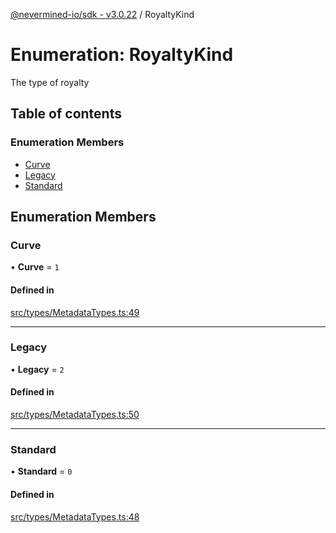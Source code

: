 [@nevermined-io/sdk - v3.0.22](../code-reference.md) / RoyaltyKind

# Enumeration: RoyaltyKind

The type of royalty

## Table of contents

### Enumeration Members

- [Curve](RoyaltyKind.md#curve)
- [Legacy](RoyaltyKind.md#legacy)
- [Standard](RoyaltyKind.md#standard)

## Enumeration Members

### Curve

• **Curve** = `1`

#### Defined in

[src/types/MetadataTypes.ts:49](https://github.com/nevermined-io/sdk-js/blob/362ec9def8e214a7107b1963f195c6d6585b9876/src/types/MetadataTypes.ts#L49)

---

### Legacy

• **Legacy** = `2`

#### Defined in

[src/types/MetadataTypes.ts:50](https://github.com/nevermined-io/sdk-js/blob/362ec9def8e214a7107b1963f195c6d6585b9876/src/types/MetadataTypes.ts#L50)

---

### Standard

• **Standard** = `0`

#### Defined in

[src/types/MetadataTypes.ts:48](https://github.com/nevermined-io/sdk-js/blob/362ec9def8e214a7107b1963f195c6d6585b9876/src/types/MetadataTypes.ts#L48)
